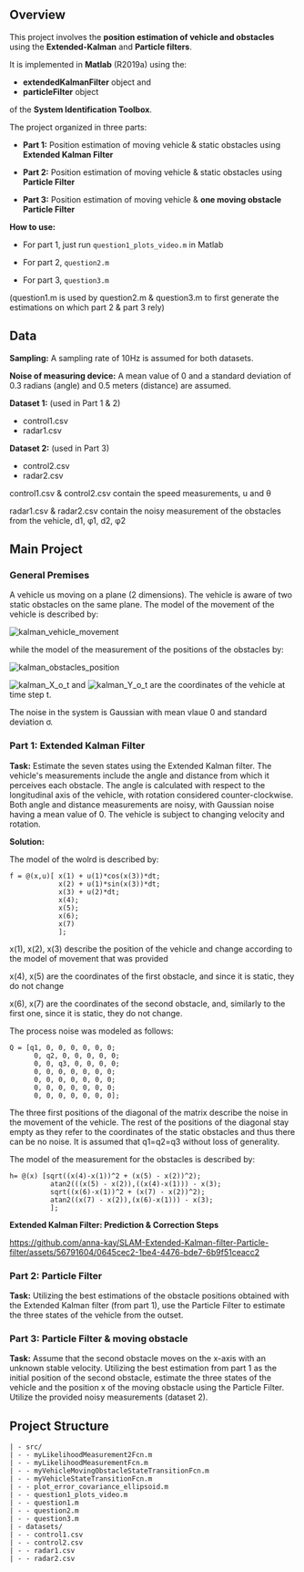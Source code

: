 ## Overview

This project involves the <b>position estimation of vehicle and obstacles</b> using the <b>Extended-Kalman</b> and <b>Particle filters</b>.

It is implemented in <b>Matlab</b> (R2019a) using the:
* <b>extendedKalmanFilter</b> object and 
* <b>particleFilter</b> object
  
of the <b>System Identification Toolbox</b>.


The project organized in three parts:

- **Part 1:** Position estimation of moving vehicle & static obstacles using **Extended Kalman Filter**

- **Part 2:** Position estimation of moving vehicle & static obstacles using **Particle Filter**

- **Part 3:** Position estimation of moving vehicle & **one moving obstacle Particle Filter**


**How to use:**

* For part 1, just run `question1_plots_video.m` in Matlab

* For part 2, `question2.m`

* For part 3, `question3.m`

(question1.m is used by question2.m & question3.m to first generate the estimations on which part 2 & part 3 rely)

## Data

**Sampling:** A sampling rate of 10Hz is assumed for both datasets.

**Noise of measuring device:** A mean value of 0 and a standard deviation of 0.3 radians (angle) and 0.5 meters (distance) are assumed.

**Dataset 1:** (used in Part 1 & 2)
- control1.csv
- radar1.csv

**Dataset 2:**  (used in Part 3)
- control2.csv
- radar2.csv

control1.csv & control2.csv contain the speed measurements, u and θ

radar1.csv & radar2.csv contain the noisy measurement of the obstacles from the vehicle, d1, φ1, d2, φ2

## Main Project

### General Premises
A vehicle us moving on a plane (2 dimensions). 
The vehicle is aware of two static obstacles on the same plane.
The model of the movement of the vehicle is described by:

![kalman_vehicle_movement](https://github.com/anna-kay/extended-kalman-filter-particle-filter-vehicle-movement/assets/56791604/3d139c30-69f6-4ab8-8132-717234f4c7a6)

while the model of the measurement of the positions of the obstacles by:

![kalman_obstacles_position](https://github.com/anna-kay/extended-kalman-filter-particle-filter-vehicle-movement/assets/56791604/31d5dadf-925b-4d1e-a5d7-e5cc42453a97)


![kalman_X_o_t](https://github.com/anna-kay/extended-kalman-filter-particle-filter-vehicle-movement/assets/56791604/36cbb9aa-7614-49ed-8fb3-22e1db9698c5) and ![kalman_Y_o_t](https://github.com/anna-kay/extended-kalman-filter-particle-filter-vehicle-movement/assets/56791604/1f4efe6d-9cb3-4c37-98ab-b30a40063e5f) are the coordinates of the vehicle at time step t. 

The noise in the system is Gaussian with mean vlaue 0 and standard deviation σ.


### Part 1: Extended Kalman Filter

**Task:** Estimate the seven states using the Extended Kalman filter. The vehicle's measurements include the angle and distance from which it perceives each obstacle. The angle is calculated with respect to the longitudinal axis of the vehicle, with rotation considered counter-clockwise. Both angle and distance measurements are noisy, with Gaussian noise having a mean value of 0. The vehicle is subject to changing velocity and rotation.

**Solution:**

The model of the wolrd is described by:

```
f = @(x,u)[ x(1) + u(1)*cos(x(3))*dt;
            x(2) + u(1)*sin(x(3))*dt;
            x(3) + u(2)*dt;
            x(4);
            x(5);
            x(6);
            x(7)
            ];
```

x(1), x(2), x(3) describe the position of the vehicle and change according to the model of movement that was provided

x(4), x(5) are the coordinates of the first obstacle, and since it is static, they do not change

x(6), x(7) are the coordinates of the second obstacle, and, similarly to the first one, since it is static, they do not change.

The process noise was modeled as follows:

```
Q = [q1, 0, 0, 0, 0, 0, 0;
      0, q2, 0, 0, 0, 0, 0;
      0, 0, q3, 0, 0, 0, 0;
      0, 0, 0, 0, 0, 0, 0;
      0, 0, 0, 0, 0, 0, 0;
      0, 0, 0, 0, 0, 0, 0;
      0, 0, 0, 0, 0, 0, 0];
```

The three first positions of the diagonal of the matrix describe the noise in the movement of the vehicle.
The rest of the positions of the diagonal stay empty as they refer to the coordinates of the static obstacles and thus there can be no noise.
It is assumed that q1=q2=q3 without loss of generality.

The model of the measurement for the obstacles is described by:

```
h= @(x) [sqrt((x(4)-x(1))^2 + (x(5) - x(2))^2);
          atan2(((x(5) - x(2)),((x(4)-x(1))) - x(3);
          sqrt((x(6)-x(1))^2 + (x(7) - x(2))^2);
          atan2((x(7) - x(2)),(x(6)-x(1))) - x(3);
          ];
```


**Extended Kalman Filter: Prediction & Correction Steps**

https://github.com/anna-kay/SLAM-Extended-Kalman-filter-Particle-filter/assets/56791604/0645cec2-1be4-4476-bde7-6b9f51ceacc2



### Part 2: Particle Filter
**Task:** Utilizing the best estimations of the obstacle positions obtained with the Extended Kalman filter (from part 1), use the Particle Filter to estimate the three states of the vehicle from the outset.


### Part 3: Particle Filter & moving obstacle
**Task:** Assume that the second obstacle moves on the x-axis with an unknown stable velocity. Utilizing the best estimation from part 1 as the initial position of the second obstacle, estimate the three states of the vehicle and the position x of the moving obstacle using the Particle Filter. Utilize the provided noisy measurements (dataset 2).

## Project Structure
```
| - src/
| - - myLikelihoodMeasurement2Fcn.m
| - - myLikelihoodMeasurementFcn.m
| - - myVehicleMovingObstacleStateTransitionFcn.m
| - - myVehicleStateTransitionFcn.m
| - - plot_error_covariance_ellipsoid.m
| - - question1_plots_video.m
| - - question1.m
| - - question2.m
| - - question3.m
| - datasets/
| - - control1.csv
| - - control2.csv
| - - radar1.csv
| - - radar2.csv
```
